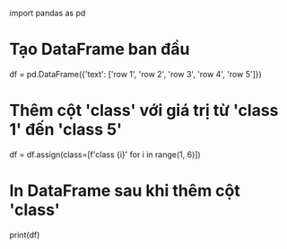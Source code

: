 import pandas as pd

# Tạo DataFrame ban đầu
df = pd.DataFrame({'text': ['row 1', 'row 2', 'row 3', 'row 4', 'row 5']})

# Thêm cột 'class' với giá trị từ 'class 1' đến 'class 5'
df = df.assign(class=[f'class {i}' for i in range(1, 6)])

# In DataFrame sau khi thêm cột 'class'
print(df)
